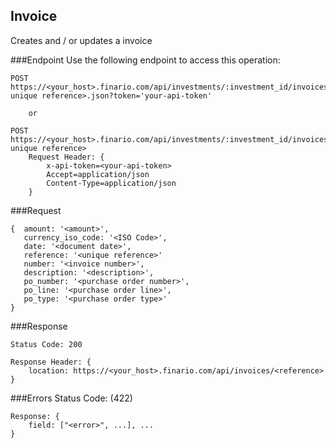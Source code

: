 Invoice
-------
Creates and / or updates a invoice

###Endpoint
Use the following endpoint to access this operation:

	POST
	https://<your_host>.finario.com/api/investments/:investment_id/invoices/<your unique reference>.json?token='your-api-token'

        or

	POST
	https://<your_host>.finario.com/api/investments/:investment_id/invoices/<your unique reference>
        Request Header: {
            x-api-token=<your-api-token>
            Accept=application/json
            Content-Type=application/json
        }

###Request

    {  amount: '<amount>',
       currency_iso_code: '<ISO Code>',
       date: '<document date>',
       reference: '<unique reference>'       
       number: '<invoice number>',
       description: '<description>',
       po_number: '<purchase order number>',
       po_line: '<purchase order line>',
       po_type: '<purchase order type>'
    }

###Response

    Status Code: 200

    Response Header: {
        location: https://<your_host>.finario.com/api/invoices/<reference>
    }

###Errors
   Status Code: (422)

    Response: {
    	field: ["<error>", ...], ...
    }